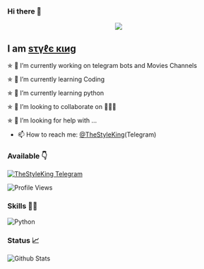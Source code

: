 ### Hi there 👋

<!--
**Ns-AnoNymouS/Ns-AnoNymouS** is a ✨ _special_ ✨ repository because its `README.md` (this file) appears on your GitHub profile.

Here are some ideas to get you started:

- 🔭 I’m currently working on ...
- 🌱 I’m currently learning ...
- 👯 I’m looking to collaborate on ...
- 🤔 I’m looking for help with ...
- 💬 Ask me about ...
- 📫 How to reach me: ...
- 😄 Pronouns: ...
- ⚡ Fun fact: ...
-->

[<p align="center">
<img src="https://telegra.ph/file/fad7278c16adccaa0d192.jpg">](https://telegram.dog/TheStyleKing)

## I am [ѕτγℓє κιиg](https://telegram.dog/TheStyleKing)

✯ 🔭 I’m currently working on telegram bots and Movies Channels

✯ 🌱 I’m currently learning Coding

✯ 🌱 I’m currently learning python

✯ 👯 I’m looking to collaborate on 🤷🏻‍♂️

✯ 🤔 I’m looking for help with ...

- 📫 How to reach me: [@TheStyleKing](https://telegram.dog/TheStyleKing)(Telegram)

### Available 👇

[![TheStyleKing Telegram](https://cdn.jsdelivr.net/npm/simple-icons@3.2.0/icons/telegram.svg)](https://telegram.dog/TheStyleKing)


![Profile Views](https://hits.seeyoufarm.com/api/count/incr/badge.svg?url=https://github.com/Style-King/&title=Profile%20Views)


### Skills 👨‍💻
![Python](https://cdn.jsdelivr.net/npm/simple-icons@3.2.0/icons/python.svg)


### Status 📈

![Github Stats](https://github-readme-stats.vercel.app/api?username=Style-King&show_icons=true&title_color=333&icon_color=333&include_all_commits=true&theme=onedark&cache_seconds=86400)
